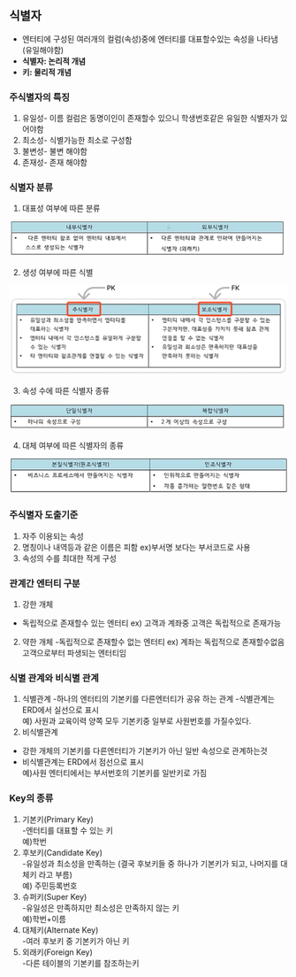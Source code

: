 ## 식별자

- 엔터티에 구성된 여러개의 컬럼(속성)중에 엔터티를 대표할수있는 속성을 나타냄(유일해야함)
- **식별자: 논리적 개념**
- **키: 물리적 개념**

### 주식별자의 특징

1. 유일성- 이름 컬럼은 동명이인이 존재할수 있으니 학생번호같은 유일한 식별자가 있어야함
2. 최소성- 식별가능한 최소로 구성함
3. 불변성- 불변 해야함
4. 존재성- 존재 해야함

### 식별자 분류

1. 대표성 여부에 따른 분류     

![sqld식별자1.png](SQLDimg%2Fsqld%EC%8B%9D%EB%B3%84%EC%9E%901.png)

2. 생성 여부에 따른 식별      

![sqld식별자2.png](SQLDimg%2Fsqld%EC%8B%9D%EB%B3%84%EC%9E%902.png)

3. 속성 수에 따른 식별자 종류      

![sqld식별자3.png](SQLDimg%2Fsqld%EC%8B%9D%EB%B3%84%EC%9E%903.png)

4. 대체 여부에 따른 식별자의 종류    

![sqld식별자4.png](SQLDimg%2Fsqld%EC%8B%9D%EB%B3%84%EC%9E%904.png)

### 주식별자 도출기준

1. 자주 이용되는 속성
2. 명칭이나 내역등과 같은 이름은 피함 ex)부서명 보다는 부서코드로 사용
3. 속성의 수를 최대한 적게 구성

### 관계간 엔터티 구분

1. 강한 개체
- 독립적으로 존재할수 있는 엔터티 ex) 고객과 계좌중 고객은 독립적으로 존재가능
2. 약한 개체
   -독립적으로 존재할수 없는 엔터티 ex) 계좌는 독립적으로 존재할수없음 고객으로부터 파생되는 엔터티임

### 식별 관계와 비식별 관계

1. 식별관계
   -하나의 엔터티의 기본키를 다른엔터티가 공유 하는 관계
   -식별관계는 ERD에서 실선으로 표시  
   예) 사원과 교육이력 양쪽 모두 기본키중 일부로 사원번호를 가질수있다.
2. 비식별관계
- 강한 개체의 기본키를 다른엔터티가 기본키가 아닌 일반 속성으로 관계하는것
- 비식별관계는 ERD에서 점선으로 표시  
  예)사원 엔터티에서는 부서번호의 기본키를 일반키로 가짐

### Key의 종류

1. 기본키(Primary Key)  
   -엔터티를 대표할 수 있는 키  
   예)학번
2. 후보키(Candidate Key)  
   -유일성과 최소성을 만족하는 (결국 후보키들 중 하나가 기본키가 되고, 나머지를 대체키 라고 부름)  
   예) 주민등록번호
3. 슈퍼키(Super Key)  
   -유일성은 만족하지만 최소성은 만족하지 않는 키  
   예)학번+이름  
4. 대체키(Alternate Key)  
   -여러 후보키 중 기본키가 아닌 키  
5. 외래키(Foreign Key)  
   -다른 테이블의 기본키를 참조하는키  